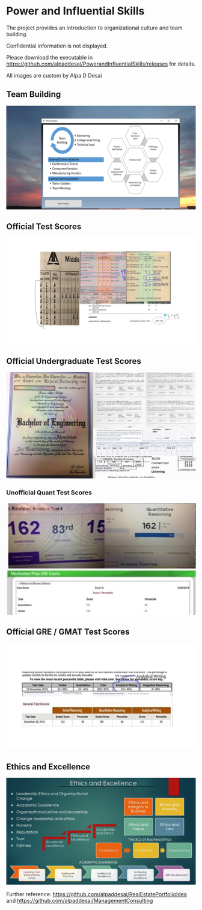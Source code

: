 # Power and Influential Skills

The project provides an introduction to organizational culture and team building. 

Confidential information is not displayed.

Please download the executable in https://github.com/alpaddesai/PowerandInfluentialSkills/releases for details. 

All images are custom by Alpa D Desai 

## Team Building
![image](TeamBuilding.png)

## Official Test Scores 
![image](Grades_marks.jpg)

## Official Undergraduate Test Scores
![image](Bachelor's.jpg)

### Unofficial Quant Test Scores
![image](QuantTestScore.jpg)

## Official GRE / GMAT Test Scores
![image](GREGMAT.jpg)

## Ethics and Excellence
![image](Ethics.jpg)

Further reference: https://github.com/alpaddesai/RealEstatePortfolioIdea  and https://github.com/alpaddesai/ManagementConsulting
